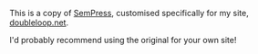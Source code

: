 This is a copy of [SemPress](https://github.com/pfefferle/SemPress), customised specifically for my site, [doubleloop.net](https://doubleloop.net).

I'd probably recommend using the original for your own site!
